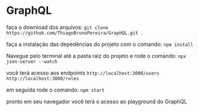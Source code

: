 # GraphQL

faça o download dos arquivos:
`git clone https://github.com/ThiagoBrunoPereira/GraphQL.git .`

faça a instalação das depedências do projeto com o comando: `npm install`

Navegue pelo terminal até a pasta raiz do projeto e rode o comando:
`npx json-server --watch`

você terá acesso aos endpoints
`http://localhost:3000/users
http://localhost:3000/roles`

em seguida rode o comando:
`npm start`

pronto em seu navegador você terá o acesso ao playground do GraphQL
